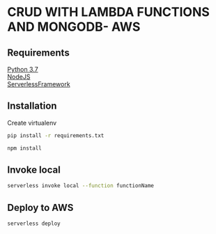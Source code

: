 # CRUD WITH LAMBDA FUNCTIONS AND MONGODB- AWS 

## Requirements
 
[Python 3.7](https://www.python.org/)  
[NodeJS](https://nodejs.org/es/)  
[ServerlessFramework](https://serverless.com/)  

## Installation 
Create virtualenv 

```bash
pip install -r requirements.txt
```

```bash
npm install 
```
## Invoke local

```bash
serverless invoke local --function functionName 
```

## Deploy to AWS

```bash
serverless deploy 
```
